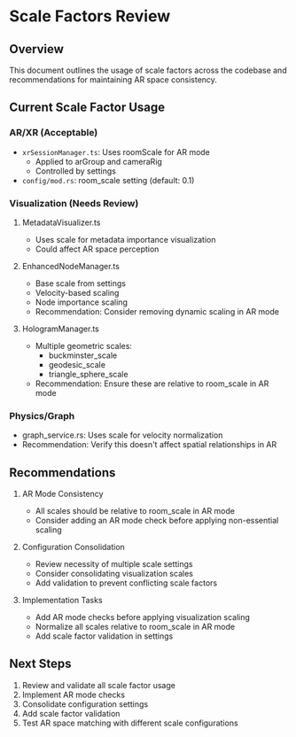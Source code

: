 # Scale Factors Review

## Overview
This document outlines the usage of scale factors across the codebase and recommendations for maintaining AR space consistency.

## Current Scale Factor Usage

### AR/XR (Acceptable)
- `xrSessionManager.ts`: Uses roomScale for AR mode
  - Applied to arGroup and cameraRig
  - Controlled by settings
- `config/mod.rs`: room_scale setting (default: 0.1)

### Visualization (Needs Review)
1. MetadataVisualizer.ts
   - Uses scale for metadata importance visualization
   - Could affect AR space perception

2. EnhancedNodeManager.ts
   - Base scale from settings
   - Velocity-based scaling
   - Node importance scaling
   - Recommendation: Consider removing dynamic scaling in AR mode

3. HologramManager.ts
   - Multiple geometric scales:
     - buckminster_scale
     - geodesic_scale
     - triangle_sphere_scale
   - Recommendation: Ensure these are relative to room_scale in AR mode

### Physics/Graph
- graph_service.rs: Uses scale for velocity normalization
- Recommendation: Verify this doesn't affect spatial relationships in AR

## Recommendations

1. AR Mode Consistency
   - All scales should be relative to room_scale in AR mode
   - Consider adding an AR mode check before applying non-essential scaling

2. Configuration Consolidation
   - Review necessity of multiple scale settings
   - Consider consolidating visualization scales
   - Add validation to prevent conflicting scale factors

3. Implementation Tasks
   - Add AR mode checks before applying visualization scaling
   - Normalize all scales relative to room_scale in AR mode
   - Add scale factor validation in settings

## Next Steps
1. Review and validate all scale factor usage
2. Implement AR mode checks
3. Consolidate configuration settings
4. Add scale factor validation
5. Test AR space matching with different scale configurations